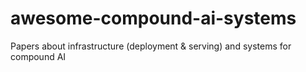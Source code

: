 # awesome-compound-ai-systems
Papers about infrastructure (deployment &amp; serving) and systems for compound AI 
